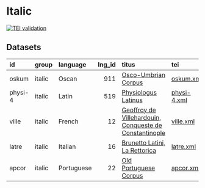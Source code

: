 # Italic
[![TEI validation](https://github.com/TITUS-2-0/italic/actions/workflows/validate.yaml/badge.svg?branch=main)](https://github.com/TITUS-2-0/italic/actions/workflows/validate.yaml)
## Datasets
| id      | group   | language   |   lng_id | titus                                                                                                                          | tei                                                                                | metadata                                                                         |
|:--------|:--------|:-----------|---------:|:-------------------------------------------------------------------------------------------------------------------------------|:-----------------------------------------------------------------------------------|:---------------------------------------------------------------------------------|
| oskum   | italic  | Oscan      |      911 | [Osco-Umbrian Corpus](http://titus.uni-frankfurt.de/texte/etcs/ital/oskumb/oskum.htm)                                          | [oskum.xml](https://github.com/TITUS-2-0/tree/main/italic/build/tei/oskum.xml)     | -                                                                                |
| physi-4 | italic  | Latin      |      519 | [Physiologus Latinus](http://titus.uni-frankfurt.de/texte/etcs/ital/lat/physioll/physi.htm)                                    | [physi-4.xml](https://github.com/TITUS-2-0/tree/main/italic/build/tei/physi-4.xml) | -                                                                                |
| ville   | italic  | French     |       12 | [Geoffroy de Villehardouin, Conqueste de Constantinople](http://titus.uni-frankfurt.de/texte/etcs/ital/afr/villehar/ville.htm) | [ville.xml](https://github.com/TITUS-2-0/tree/main/italic/build/tei/ville.xml)     | -                                                                                |
| latre   | italic  | Italian    |       16 | [Brunetto Latini, La Rettorica](http://titus.uni-frankfurt.de/texte/etcs/ital/aital/latrett/latre.htm)                         | [latre.xml](https://github.com/TITUS-2-0/tree/main/italic/tei/latre.xml)           | [latre.yaml](https://github.com/TITUS-2-0/metadata/blob/main/curated/latre.yaml) |
| apcor   | italic  | Portuguese |       22 | [Old Portuguese Corpus](http://titus.uni-frankfurt.de/texte/etcs/ital/aport/apcorp/apcor.htm)                                  | [apcor.xml](https://github.com/TITUS-2-0/tree/main/italic/build/tei/apcor.xml)     | -                                                                                |